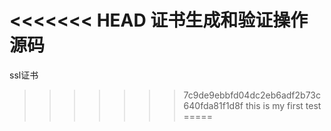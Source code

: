 <<<<<<< HEAD
证书生成和验证操作源码
=======
ssl证书
>>>>>>> 7c9de9ebbfd04dc2eb6adf2b73c640fda81f1d8f
this is my first test
=====

